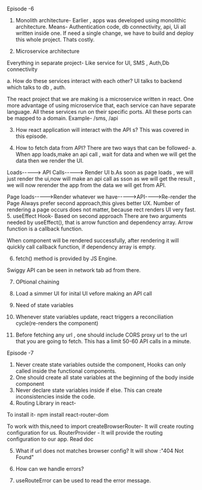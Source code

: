 Episode -6

1. Monolith architecture-
Earlier , apps was developed using monolithic architecture.
Means- Authentication code, db connectivity, api, Ui all written inside one.
If need a single change, we have to build and deploy this whole project.
Thats costly.

2. Microservice architecture

Everything in separate project-
Like service for UI, SMS , Auth,Db connectivity

a. How do these services interact with each other?
UI talks to backend which talks to db , auth.

The react project that we are making is a microservice written in react. 
One more advantage of using microservice that, each service can have separate language.
All these services run on their specific ports.
All these ports can be mapped to a domain.
Example- /sms, /api

3. How react application will interact with the API s? This was covered in this episode.


4. How to fetch data from API?
There are two ways that can be followed-
a. When app loads,make an api call , wait for data and when we will get the data then we render the UI.

Loads-----> API Calls-----> Render UI
b.As soon as page loads , we will just render the ui,now will make an api call as sson as we will get the result , we will now rerender the app from the data we will get from API.


Page loads----->Render whatever we have----->API---->Re-render the Page
Always prefer second approach,this gives better UX. Number of rendering a page occurs does not matter, because rect renders UI very fast.
5. useEffect Hook- Based on second approach
There are two arguments needed by useEffect(), that is arrow function and dependency array. Arrow function is a callback function.

When component will be rendered successfully, after rendering it will quickly call callback function, if dependency array is empty.

6. fetch() method is provided by JS Engine.

Swiggy API can be seen in network tab ad from there.

7. OPtional chaining

8. Load a simmer UI for inital UI vefore making an API call

9. Need of state variables

10. Whenever state variables update, react triggers a reconciliation cycle(re-renders the component)



11. Before fetching any url , one should include CORS proxy url to the url that you are going to fetch.
This has a limit 50-60 API calls in a minute.

Episode -7
1. Never create state variables outside the component, Hooks can only called inside the functional components.
2. One should create all state variables at the beginning of the body inside component
3. Never declare state variables inside if else.
This can create inconsistencies inside the code.
4. Routing Library in react-

To install it-
npm install react-router-dom

To work with this,need to import createBrowserRouter- It will create routing configuration for us.
RouterProvider - It will provide the routing configuration to our app.
Read doc

5. What if url does not matches browser config?
It will show :"404 Not Found"

6. How can we handle errors?

7. useRouteError can be used to read the error message.